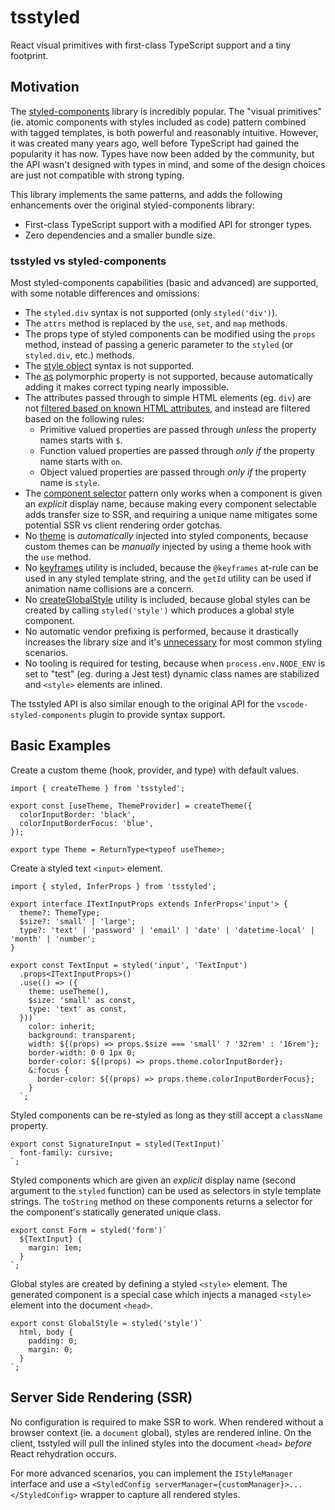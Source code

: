 # tsstyled

React visual primitives with first-class TypeScript support and a tiny footprint.

## Motivation

The [styled-components](https://styled-components.com/docs/basics#motivation) library is incredibly popular. The "visual primitives" (ie. atomic components with styles included as code) pattern combined with tagged templates, is both powerful and reasonably intuitive. However, it was created many years ago, well before TypeScript had gained the popularity it has now. Types have now been added by the community, but the API wasn't designed with types in mind, and some of the design choices are just not compatible with strong typing.

This library implements the same patterns, and adds the following enhancements over the original styled-components library:

- First-class TypeScript support with a modified API for stronger types.
- Zero dependencies and a smaller bundle size.

### tsstyled vs styled-components

Most styled-components capabilities (basic and advanced) are supported, with some notable differences and omissions:

- The `styled.div` syntax is not supported (only `styled('div')`).
- The `attrs` method is replaced by the `use`, `set`, and `map` methods.
- The props type of styled components can be modified using the `props` method, instead of passing a generic parameter to the `styled` (or `styled.div`, etc.) methods.
- The [style object](https://styled-components.com/docs/advanced#style-objects) syntax is not supported.
- The [as](https://styled-components.com/docs/api#as-polymorphic-prop) polymorphic property is not supported, because automatically adding it makes correct typing nearly impossible.
- The attributes passed through to simple HTML elements (eg. `div`) are not [filtered based on known HTML attributes](https://styled-components.com/docs/basics#passed-props), and instead are filtered based on the following rules:
  - Primitive valued properties are passed through _unless_ the property names starts with `$`.
  - Function valued properties are passed through _only if_ the property name starts with `on`.
  - Object valued properties are passed through _only if_ the property name is `style`.
- The [component selector](https://styled-components.com/docs/advanced#referring-to-other-components) pattern only works when a component is given an _explicit_ display name, because making every component selectable adds transfer size to SSR, and requiring a unique name mitigates some potential SSR vs client rendering order gotchas.
- No [theme](https://styled-components.com/docs/advanced#theming) is _automatically_ injected into styled components, because custom themes can be _manually_ injected by using a theme hook with the `use` method.
- No [keyframes](https://styled-components.com/docs/basics#animations) utility is included, because the `@keyframes` at-rule can be used in any styled template string, and the `getId` utility can be used if animation name collisions are a concern.
- No [createGlobalStyle](https://styled-components.com/docs/api#createglobalstyle) utility is included, because global styles can be created by calling `styled('style')` which produces a global style component.
- No automatic vendor prefixing is performed, because it drastically increases the library size and it's [unnecessary](http://shouldiprefix.com/) for most common styling scenarios.
- No tooling is required for testing, because when `process.env.NODE_ENV` is set to "test" (eg. during a Jest test) dynamic class names are stabilized and `<style>` elements are inlined.

The tsstyled API is also similar enough to the original API for the `vscode-styled-components` plugin to provide syntax support.

## Basic Examples

Create a custom theme (hook, provider, and type) with default values.

```tsx
import { createTheme } from 'tsstyled';

export const [useTheme, ThemeProvider] = createTheme({
  colorInputBorder: 'black',
  colorInputBorderFocus: 'blue',
});

export type Theme = ReturnType<typeof useTheme>;
```

Create a styled text `<input>` element.

```tsx
import { styled, InferProps } from 'tsstyled';

export interface ITextInputProps extends InferProps<'input'> {
  theme?: ThemeType;
  $size?: 'small' | 'large';
  type?: 'text' | 'password' | 'email' | 'date' | 'datetime-local' | 'month' | 'number';
}

export const TextInput = styled('input', 'TextInput')
  .props<ITextInputProps>()
  .use(() => ({
    theme: useTheme(),
    $size: 'small' as const,
    type: 'text' as const,
  }))`
    color: inherit;
    background: transparent;
    width: ${(props) => props.$size === 'small' ? '32rem' : '16rem'};
    border-width: 0 0 1px 0;
    border-color: ${(props) => props.theme.colorInputBorder};
    &:focus {
      border-color: ${(props) => props.theme.colorInputBorderFocus};
    }
  `;
```

Styled components can be re-styled as long as they still accept a `className` property.

```tsx
export const SignatureInput = styled(TextInput)`
  font-family: cursive;
`;
```

Styled components which are given an _explicit_ display name (second argument to the `styled` function) can be used as selectors in style template strings. The `toString` method on these components returns a selector for the component's statically generated unique class.

```tsx
export const Form = styled('form')`
  ${TextInput} {
    margin: 1em;
  }
`;
```

Global styles are created by defining a styled `<style>` element. The generated component is a special case which injects a managed `<style>` element into the document `<head>`.

```tsx
export const GlobalStyle = styled('style')`
  html, body {
    padding: 0;
    margin: 0;
  }
`;
```

## Server Side Rendering (SSR)

No configuration is required to make SSR to work. When rendered without a browser context (ie. a `document` global), styles are rendered inline. On the client, tsstyled will pull the inlined styles into the document `<head>` _before_ React rehydration occurs.

For more advanced scenarios, you can implement the `IStyleManager` interface and use a `<StyledConfig serverManager={customManager}>...</StyledConfig>` wrapper to capture all rendered styles.
